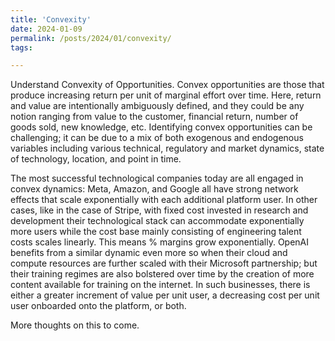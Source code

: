 ```yaml
---
title: 'Convexity'
date: 2024-01-09
permalink: /posts/2024/01/convexity/
tags:

---
```

Understand Convexity of Opportunities. Convex opportunities are those that produce increasing return per unit of marginal effort over time. Here, return and value are intentionally ambiguously defined, and they could be any notion ranging from value to the customer, financial return, number of goods sold, new knowledge, etc. Identifying convex opportunities can be challenging; it can be due to a mix of both exogenous and endogenous variables including various technical, regulatory and market dynamics, state of technology, location, and point in time.

The most successful technological companies today are all engaged in convex dynamics: Meta, Amazon, and Google all have strong network effects that scale exponentially with each additional platform user. In other cases, like in the case of Stripe, with fixed cost invested in research and development their technological stack can accommodate exponentially more users while the cost base mainly consisting of engineering talent costs scales linearly. This means % margins grow exponentially. OpenAI benefits from a similar dynamic even more so when their cloud and compute resources are further scaled with their Microsoft partnership; but their training regimes are also bolstered over time by the creation of more content available for training on the internet. In such businesses, there is either a greater increment of value per unit user, a decreasing cost per unit user onboarded onto the platform, or both.

More thoughts on this to come.
